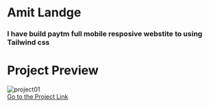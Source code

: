 # Amit Landge

### I have build paytm full mobile resposive webstite to using Tailwind css

# Project Preview

![project01](paytm.png)  
[Go to the Project Link](https://voluble-smakager-a9e5ac.netlify.app/ "link")
